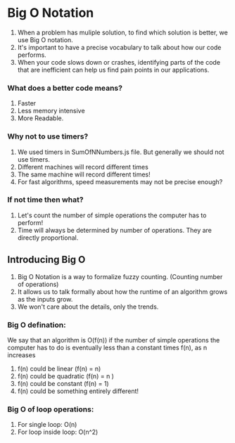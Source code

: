 # Big O Notation

1. When a problem has muliple solution, to find which solution is better, we use Big O notation.
2. It's important to have a precise vocabulary to talk about how our code performs.
3. When your code slows down or crashes, identifying parts of the code that are inefficient can help us find pain points in our applications.

### What does a better code means?

1. Faster
2. Less memory intensive
3. More Readable.

### Why not to use timers?

1. We used timers in SumOfNNumbers.js file. But generally we should not use timers.
2. Different machines will record different times
3. The same machine will record different times!
4. For fast algorithms, speed measurements may not be precise enough?

### If not time then what?

1. Let's count the number of simple operations the computer has to perform!
2. Time will always be determined by number of operations. They are directly proportional.

## Introducing Big O

1. Big O Notation is a way to formalize fuzzy counting. (Counting number of operations)
2. It allows us to talk formally about how the runtime of an algorithm grows as the inputs grow.
3. We won't care about the details, only the trends.

### Big O defination:

We say that an algorithm is O(f(n)) if the number of simple operations the computer has to do is eventually less than a constant times f(n), as n increases

1. f(n) could be linear (f(n) = n)
2. f(n) could be quadratic (f(n) = n )
3. f(n) could be constant (f(n) = 1)
4. f(n) could be something entirely different!

### Big O of loop operations:

1. For single loop: O(n)
2. For loop inside loop: O(n^2)
